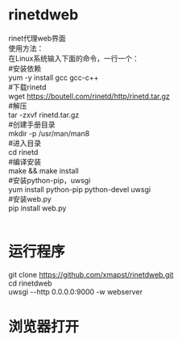# rinetdweb
rinet代理web界面<br />
使用方法：<br />
在Linux系统输入下面的命令，一行一个：<br />
#安装依赖<br />
yum -y install gcc gcc-c++<br />
#下载rinetd<br />
wget https://boutell.com/rinetd/http/rinetd.tar.gz<br />
#解压<br />
tar -zxvf rinetd.tar.gz<br />
#创建手册目录<br />
mkdir -p /usr/man/man8<br />
#进入目录<br />
cd rinetd<br />
#编译安装<br />
make && make install<br />
#安装python-pip，uwsgi<br />
yum install python-pip python-devel uwsgi<br />
#安装web.py<br />
pip install web.py<br />
<br />
# 运行程序<br />
git clone https://github.com/xmapst/rinetdweb.git<br />
cd rinetdweb<br />
uwsgi --http 0.0.0.0:9000 -w webserver

# 浏览器打开
